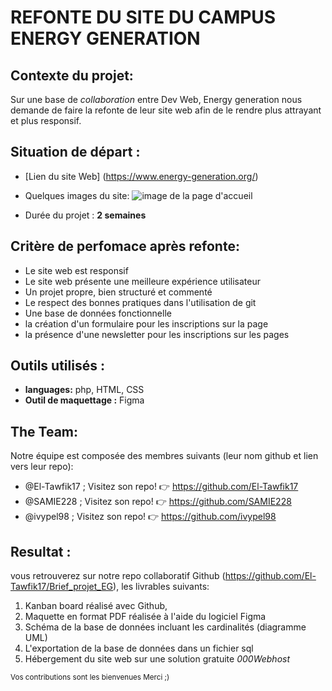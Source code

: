 # REFONTE DU SITE DU CAMPUS ENERGY GENERATION

## Contexte du projet: 
Sur une base de *collaboration* entre Dev Web, Energy generation nous demande de faire la refonte de leur site web afin de le rendre plus attrayant et plus responsif.

## Situation de départ :
- [Lien du site Web] (https://www.energy-generation.org/)
- Quelques images du site:
![image de la page d'accueil](Energy_space_images/Capture1.png)

- Durée du projet : **2 semaines**

## Critère de perfomace après refonte:
- Le site web est responsif
- Le site web présente une meilleure expérience utilisateur
- Un projet propre, bien structuré et commenté
- Le respect des bonnes pratiques dans l'utilisation de git
- Une base de données fonctionnelle 
- la création d'un formulaire pour les inscriptions sur la page 
- la présence d'une newsletter pour les inscriptions sur les pages

## Outils utilisés :
- **languages:** php, HTML, CSS
- **Outil de maquettage :** Figma

## The Team:
Notre équipe est composée des membres suivants (leur nom github et lien vers leur repo):
- @El-Tawfik17 ; 
Visitez son repo! :point_right: https://github.com/El-Tawfik17
- @SAMIE228 ; 
Visitez son repo! :point_right: https://github.com/SAMIE228
- @ivypel98 ; 
Visitez son repo! :point_right: https://github.com/ivypel98

## Resultat :
vous retrouverez sur notre repo collaboratif Github (https://github.com/El-Tawfik17/Brief_projet_EG), les livrables suivants:

1. Kanban board réalisé avec Github,
2. Maquette en format PDF réalisée à l'aide du logiciel Figma
3. Schéma de la base de données incluant les cardinalités (diagramme UML)
4. L'exportation de la base de données dans un fichier sql 
5. Hébergement du site web sur une solution gratuite *000Webhost*

<sup>
   Vos contributions sont les bienvenues
    Merci ;)
</sup>

